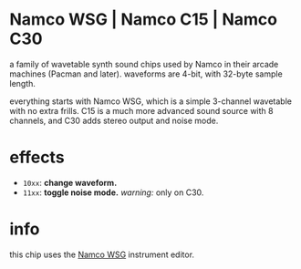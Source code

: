 # Namco WSG | Namco C15 | Namco C30

a family of wavetable synth sound chips used by Namco in their arcade machines (Pacman and later). waveforms are 4-bit, with 32-byte sample length.

everything starts with Namco WSG, which is a simple 3-channel wavetable with no extra frills. C15 is a much more advanced sound source with 8 channels, and C30 adds stereo output and noise mode.

# effects

- `10xx`: **change waveform.**
- `11xx`: **toggle noise mode.** _warning:_ only on C30.

# info

this chip uses the [Namco WSG](../4-instrument/namco.md) instrument editor.
